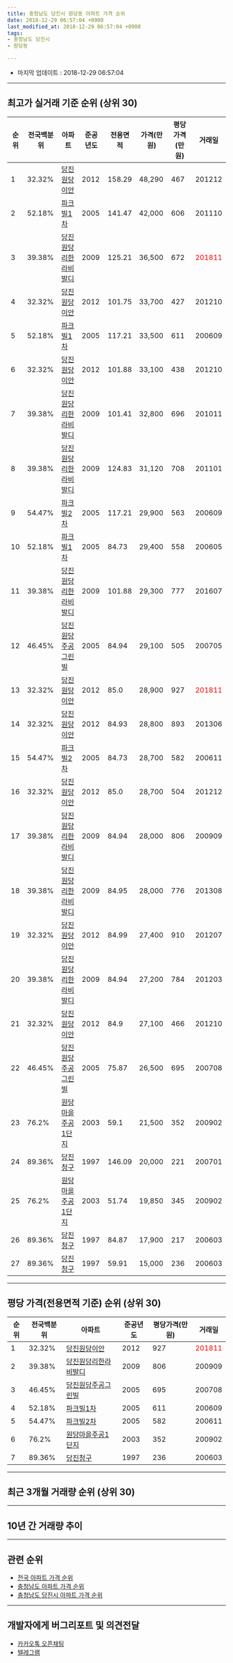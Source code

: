 ```yaml
---
title: 충청남도 당진시 원당동 아파트 가격 순위
date: 2018-12-29 06:57:04 +0900
last_modified_at: 2018-12-29 06:57:04 +0900
tags:
- 충청남도 당진시
- 원당동

---
```


* 마지막 업데이트 : 2018-12-29 06:57:04

---

## 최고가 실거래 기준 순위 (상위 30)


|순위|전국백분위|아파트|준공년도|전용면적|가격(만원)|평당가격(만원)|거래일|
|---|---|---|---|---|---|---|---|
|1|32.32%|[당진원당이안](https://search.naver.com/search.naver?query=%EC%B6%A9%EC%B2%AD%EB%82%A8%EB%8F%84+%EB%8B%B9%EC%A7%84%EC%8B%9C+%EC%9B%90%EB%8B%B9%EB%8F%99+%EB%8B%B9%EC%A7%84%EC%9B%90%EB%8B%B9%EC%9D%B4%EC%95%88)|2012|158.29|48,290|467|201212|
|2|52.18%|[파크빌1차](https://search.naver.com/search.naver?query=%EC%B6%A9%EC%B2%AD%EB%82%A8%EB%8F%84+%EB%8B%B9%EC%A7%84%EC%8B%9C+%EC%9B%90%EB%8B%B9%EB%8F%99+%ED%8C%8C%ED%81%AC%EB%B9%8C1%EC%B0%A8)|2005|141.47|42,000|606|201110|
|3|39.38%|[당진원당리한라비발디](https://search.naver.com/search.naver?query=%EC%B6%A9%EC%B2%AD%EB%82%A8%EB%8F%84+%EB%8B%B9%EC%A7%84%EC%8B%9C+%EC%9B%90%EB%8B%B9%EB%8F%99+%EB%8B%B9%EC%A7%84%EC%9B%90%EB%8B%B9%EB%A6%AC%ED%95%9C%EB%9D%BC%EB%B9%84%EB%B0%9C%EB%94%94)|2009|125.21|36,500|672|<span style="color:red">201811</span>|
|4|32.32%|[당진원당이안](https://search.naver.com/search.naver?query=%EC%B6%A9%EC%B2%AD%EB%82%A8%EB%8F%84+%EB%8B%B9%EC%A7%84%EC%8B%9C+%EC%9B%90%EB%8B%B9%EB%8F%99+%EB%8B%B9%EC%A7%84%EC%9B%90%EB%8B%B9%EC%9D%B4%EC%95%88)|2012|101.75|33,700|427|201210|
|5|52.18%|[파크빌1차](https://search.naver.com/search.naver?query=%EC%B6%A9%EC%B2%AD%EB%82%A8%EB%8F%84+%EB%8B%B9%EC%A7%84%EC%8B%9C+%EC%9B%90%EB%8B%B9%EB%8F%99+%ED%8C%8C%ED%81%AC%EB%B9%8C1%EC%B0%A8)|2005|117.21|33,500|611|200609|
|6|32.32%|[당진원당이안](https://search.naver.com/search.naver?query=%EC%B6%A9%EC%B2%AD%EB%82%A8%EB%8F%84+%EB%8B%B9%EC%A7%84%EC%8B%9C+%EC%9B%90%EB%8B%B9%EB%8F%99+%EB%8B%B9%EC%A7%84%EC%9B%90%EB%8B%B9%EC%9D%B4%EC%95%88)|2012|101.88|33,100|438|201210|
|7|39.38%|[당진원당리한라비발디](https://search.naver.com/search.naver?query=%EC%B6%A9%EC%B2%AD%EB%82%A8%EB%8F%84+%EB%8B%B9%EC%A7%84%EC%8B%9C+%EC%9B%90%EB%8B%B9%EB%8F%99+%EB%8B%B9%EC%A7%84%EC%9B%90%EB%8B%B9%EB%A6%AC%ED%95%9C%EB%9D%BC%EB%B9%84%EB%B0%9C%EB%94%94)|2009|101.41|32,800|696|201011|
|8|39.38%|[당진원당리한라비발디](https://search.naver.com/search.naver?query=%EC%B6%A9%EC%B2%AD%EB%82%A8%EB%8F%84+%EB%8B%B9%EC%A7%84%EC%8B%9C+%EC%9B%90%EB%8B%B9%EB%8F%99+%EB%8B%B9%EC%A7%84%EC%9B%90%EB%8B%B9%EB%A6%AC%ED%95%9C%EB%9D%BC%EB%B9%84%EB%B0%9C%EB%94%94)|2009|124.83|31,120|708|201101|
|9|54.47%|[파크빌2차](https://search.naver.com/search.naver?query=%EC%B6%A9%EC%B2%AD%EB%82%A8%EB%8F%84+%EB%8B%B9%EC%A7%84%EC%8B%9C+%EC%9B%90%EB%8B%B9%EB%8F%99+%ED%8C%8C%ED%81%AC%EB%B9%8C2%EC%B0%A8)|2005|117.21|29,900|563|200609|
|10|52.18%|[파크빌1차](https://search.naver.com/search.naver?query=%EC%B6%A9%EC%B2%AD%EB%82%A8%EB%8F%84+%EB%8B%B9%EC%A7%84%EC%8B%9C+%EC%9B%90%EB%8B%B9%EB%8F%99+%ED%8C%8C%ED%81%AC%EB%B9%8C1%EC%B0%A8)|2005|84.73|29,400|558|200605|
|11|39.38%|[당진원당리한라비발디](https://search.naver.com/search.naver?query=%EC%B6%A9%EC%B2%AD%EB%82%A8%EB%8F%84+%EB%8B%B9%EC%A7%84%EC%8B%9C+%EC%9B%90%EB%8B%B9%EB%8F%99+%EB%8B%B9%EC%A7%84%EC%9B%90%EB%8B%B9%EB%A6%AC%ED%95%9C%EB%9D%BC%EB%B9%84%EB%B0%9C%EB%94%94)|2009|101.88|29,300|777|201607|
|12|46.45%|[당진원당주공그린빌](https://search.naver.com/search.naver?query=%EC%B6%A9%EC%B2%AD%EB%82%A8%EB%8F%84+%EB%8B%B9%EC%A7%84%EC%8B%9C+%EC%9B%90%EB%8B%B9%EB%8F%99+%EB%8B%B9%EC%A7%84%EC%9B%90%EB%8B%B9%EC%A3%BC%EA%B3%B5%EA%B7%B8%EB%A6%B0%EB%B9%8C)|2005|84.94|29,100|505|200705|
|13|32.32%|[당진원당이안](https://search.naver.com/search.naver?query=%EC%B6%A9%EC%B2%AD%EB%82%A8%EB%8F%84+%EB%8B%B9%EC%A7%84%EC%8B%9C+%EC%9B%90%EB%8B%B9%EB%8F%99+%EB%8B%B9%EC%A7%84%EC%9B%90%EB%8B%B9%EC%9D%B4%EC%95%88)|2012|85.0|28,900|927|<span style="color:red">201811</span>|
|14|32.32%|[당진원당이안](https://search.naver.com/search.naver?query=%EC%B6%A9%EC%B2%AD%EB%82%A8%EB%8F%84+%EB%8B%B9%EC%A7%84%EC%8B%9C+%EC%9B%90%EB%8B%B9%EB%8F%99+%EB%8B%B9%EC%A7%84%EC%9B%90%EB%8B%B9%EC%9D%B4%EC%95%88)|2012|84.93|28,800|893|201306|
|15|54.47%|[파크빌2차](https://search.naver.com/search.naver?query=%EC%B6%A9%EC%B2%AD%EB%82%A8%EB%8F%84+%EB%8B%B9%EC%A7%84%EC%8B%9C+%EC%9B%90%EB%8B%B9%EB%8F%99+%ED%8C%8C%ED%81%AC%EB%B9%8C2%EC%B0%A8)|2005|84.73|28,700|582|200611|
|16|32.32%|[당진원당이안](https://search.naver.com/search.naver?query=%EC%B6%A9%EC%B2%AD%EB%82%A8%EB%8F%84+%EB%8B%B9%EC%A7%84%EC%8B%9C+%EC%9B%90%EB%8B%B9%EB%8F%99+%EB%8B%B9%EC%A7%84%EC%9B%90%EB%8B%B9%EC%9D%B4%EC%95%88)|2012|85.0|28,700|504|201212|
|17|39.38%|[당진원당리한라비발디](https://search.naver.com/search.naver?query=%EC%B6%A9%EC%B2%AD%EB%82%A8%EB%8F%84+%EB%8B%B9%EC%A7%84%EC%8B%9C+%EC%9B%90%EB%8B%B9%EB%8F%99+%EB%8B%B9%EC%A7%84%EC%9B%90%EB%8B%B9%EB%A6%AC%ED%95%9C%EB%9D%BC%EB%B9%84%EB%B0%9C%EB%94%94)|2009|84.94|28,000|806|200909|
|18|39.38%|[당진원당리한라비발디](https://search.naver.com/search.naver?query=%EC%B6%A9%EC%B2%AD%EB%82%A8%EB%8F%84+%EB%8B%B9%EC%A7%84%EC%8B%9C+%EC%9B%90%EB%8B%B9%EB%8F%99+%EB%8B%B9%EC%A7%84%EC%9B%90%EB%8B%B9%EB%A6%AC%ED%95%9C%EB%9D%BC%EB%B9%84%EB%B0%9C%EB%94%94)|2009|84.95|28,000|776|201308|
|19|32.32%|[당진원당이안](https://search.naver.com/search.naver?query=%EC%B6%A9%EC%B2%AD%EB%82%A8%EB%8F%84+%EB%8B%B9%EC%A7%84%EC%8B%9C+%EC%9B%90%EB%8B%B9%EB%8F%99+%EB%8B%B9%EC%A7%84%EC%9B%90%EB%8B%B9%EC%9D%B4%EC%95%88)|2012|84.99|27,400|910|201207|
|20|39.38%|[당진원당리한라비발디](https://search.naver.com/search.naver?query=%EC%B6%A9%EC%B2%AD%EB%82%A8%EB%8F%84+%EB%8B%B9%EC%A7%84%EC%8B%9C+%EC%9B%90%EB%8B%B9%EB%8F%99+%EB%8B%B9%EC%A7%84%EC%9B%90%EB%8B%B9%EB%A6%AC%ED%95%9C%EB%9D%BC%EB%B9%84%EB%B0%9C%EB%94%94)|2009|84.94|27,200|784|201203|
|21|32.32%|[당진원당이안](https://search.naver.com/search.naver?query=%EC%B6%A9%EC%B2%AD%EB%82%A8%EB%8F%84+%EB%8B%B9%EC%A7%84%EC%8B%9C+%EC%9B%90%EB%8B%B9%EB%8F%99+%EB%8B%B9%EC%A7%84%EC%9B%90%EB%8B%B9%EC%9D%B4%EC%95%88)|2012|84.9|27,100|466|201210|
|22|46.45%|[당진원당주공그린빌](https://search.naver.com/search.naver?query=%EC%B6%A9%EC%B2%AD%EB%82%A8%EB%8F%84+%EB%8B%B9%EC%A7%84%EC%8B%9C+%EC%9B%90%EB%8B%B9%EB%8F%99+%EB%8B%B9%EC%A7%84%EC%9B%90%EB%8B%B9%EC%A3%BC%EA%B3%B5%EA%B7%B8%EB%A6%B0%EB%B9%8C)|2005|75.87|26,500|695|200708|
|23|76.2%|[원당마을주공1단지](https://search.naver.com/search.naver?query=%EC%B6%A9%EC%B2%AD%EB%82%A8%EB%8F%84+%EB%8B%B9%EC%A7%84%EC%8B%9C+%EC%9B%90%EB%8B%B9%EB%8F%99+%EC%9B%90%EB%8B%B9%EB%A7%88%EC%9D%84%EC%A3%BC%EA%B3%B51%EB%8B%A8%EC%A7%80)|2003|59.1|21,500|352|200902|
|24|89.36%|[당진청구](https://search.naver.com/search.naver?query=%EC%B6%A9%EC%B2%AD%EB%82%A8%EB%8F%84+%EB%8B%B9%EC%A7%84%EC%8B%9C+%EC%9B%90%EB%8B%B9%EB%8F%99+%EB%8B%B9%EC%A7%84%EC%B2%AD%EA%B5%AC)|1997|146.09|20,000|221|200701|
|25|76.2%|[원당마을주공1단지](https://search.naver.com/search.naver?query=%EC%B6%A9%EC%B2%AD%EB%82%A8%EB%8F%84+%EB%8B%B9%EC%A7%84%EC%8B%9C+%EC%9B%90%EB%8B%B9%EB%8F%99+%EC%9B%90%EB%8B%B9%EB%A7%88%EC%9D%84%EC%A3%BC%EA%B3%B51%EB%8B%A8%EC%A7%80)|2003|51.74|19,850|345|200902|
|26|89.36%|[당진청구](https://search.naver.com/search.naver?query=%EC%B6%A9%EC%B2%AD%EB%82%A8%EB%8F%84+%EB%8B%B9%EC%A7%84%EC%8B%9C+%EC%9B%90%EB%8B%B9%EB%8F%99+%EB%8B%B9%EC%A7%84%EC%B2%AD%EA%B5%AC)|1997|84.87|17,900|217|200603|
|27|89.36%|[당진청구](https://search.naver.com/search.naver?query=%EC%B6%A9%EC%B2%AD%EB%82%A8%EB%8F%84+%EB%8B%B9%EC%A7%84%EC%8B%9C+%EC%9B%90%EB%8B%B9%EB%8F%99+%EB%8B%B9%EC%A7%84%EC%B2%AD%EA%B5%AC)|1997|59.91|15,000|236|200603|


---

## 평당 가격(전용면적 기준) 순위 (상위 30)


|순위|전국백분위|아파트|준공년도|평당가격(만원)|거래일|
|---|---|---|---|---|---|
|1|32.32%|[당진원당이안](https://search.naver.com/search.naver?query=%EC%B6%A9%EC%B2%AD%EB%82%A8%EB%8F%84+%EB%8B%B9%EC%A7%84%EC%8B%9C+%EC%9B%90%EB%8B%B9%EB%8F%99+%EB%8B%B9%EC%A7%84%EC%9B%90%EB%8B%B9%EC%9D%B4%EC%95%88)|2012|927|<span style="color:red">201811</span>|
|2|39.38%|[당진원당리한라비발디](https://search.naver.com/search.naver?query=%EC%B6%A9%EC%B2%AD%EB%82%A8%EB%8F%84+%EB%8B%B9%EC%A7%84%EC%8B%9C+%EC%9B%90%EB%8B%B9%EB%8F%99+%EB%8B%B9%EC%A7%84%EC%9B%90%EB%8B%B9%EB%A6%AC%ED%95%9C%EB%9D%BC%EB%B9%84%EB%B0%9C%EB%94%94)|2009|806|200909|
|3|46.45%|[당진원당주공그린빌](https://search.naver.com/search.naver?query=%EC%B6%A9%EC%B2%AD%EB%82%A8%EB%8F%84+%EB%8B%B9%EC%A7%84%EC%8B%9C+%EC%9B%90%EB%8B%B9%EB%8F%99+%EB%8B%B9%EC%A7%84%EC%9B%90%EB%8B%B9%EC%A3%BC%EA%B3%B5%EA%B7%B8%EB%A6%B0%EB%B9%8C)|2005|695|200708|
|4|52.18%|[파크빌1차](https://search.naver.com/search.naver?query=%EC%B6%A9%EC%B2%AD%EB%82%A8%EB%8F%84+%EB%8B%B9%EC%A7%84%EC%8B%9C+%EC%9B%90%EB%8B%B9%EB%8F%99+%ED%8C%8C%ED%81%AC%EB%B9%8C1%EC%B0%A8)|2005|611|200609|
|5|54.47%|[파크빌2차](https://search.naver.com/search.naver?query=%EC%B6%A9%EC%B2%AD%EB%82%A8%EB%8F%84+%EB%8B%B9%EC%A7%84%EC%8B%9C+%EC%9B%90%EB%8B%B9%EB%8F%99+%ED%8C%8C%ED%81%AC%EB%B9%8C2%EC%B0%A8)|2005|582|200611|
|6|76.2%|[원당마을주공1단지](https://search.naver.com/search.naver?query=%EC%B6%A9%EC%B2%AD%EB%82%A8%EB%8F%84+%EB%8B%B9%EC%A7%84%EC%8B%9C+%EC%9B%90%EB%8B%B9%EB%8F%99+%EC%9B%90%EB%8B%B9%EB%A7%88%EC%9D%84%EC%A3%BC%EA%B3%B51%EB%8B%A8%EC%A7%80)|2003|352|200902|
|7|89.36%|[당진청구](https://search.naver.com/search.naver?query=%EC%B6%A9%EC%B2%AD%EB%82%A8%EB%8F%84+%EB%8B%B9%EC%A7%84%EC%8B%9C+%EC%9B%90%EB%8B%B9%EB%8F%99+%EB%8B%B9%EC%A7%84%EC%B2%AD%EA%B5%AC)|1997|236|200603|


---

## 최근 3개월 거래량 순위 (상위 30)


<div style="width:100%;">
    <canvas id="deal_count_ranking" height="250"></canvas>
</div>


<script>
new Chart(document.getElementById("deal_count_ranking"), {
    type: 'horizontalBar',
    data: {
        labels: ['원당마을주공1단지', '당진원당이안', '당진원당리한라비발디', '파크빌2차', '당진청구', '당진원당주공그린빌', '파크빌1차'],
        datasets: [{
            label: '실거래 수',
            data: [10, 5, 4, 3, 2, 2, 1],
            borderColor: "rgba(255, 0, 128, 1)",
            backgroundColor: "rgba(255, 0, 128, 0.5)",
            fill: false,
        }]
    },
    options: {
        responsive: true,
        title: {
            display: true,
            text: '최근 3개월 거래량 순위'
        },
        tooltips: {
            mode: 'index',
            intersect: false,
            callbacks: {
                title: function(tooltipItems, data) {
                    return "실거래 수:";
                },
                label: function(tooltipItem, data) {
                    return data.labels[tooltipItem.index] + ": " + tooltipItem.xLabel;
                }
            }
        },
        hover: {
            mode: 'nearest',
            intersect: true
        },
        scales: {
            xAxes: [{
                display: true,
                scaleLabel: {
                    display: true,
                    labelString: '실거래 수'
                },
                ticks: {
                    suggestedMin: 0,
                }
            }],
            yAxes: [{
                display: true,
                ticks: {
                    autoSkip: false,
                    callback: function(value, index, values) {
                        if (value.length > 15)
                            return value.substr(0, 13) + "...";
                        else
                            return value;
                    }
                },
                scaleLabel: {
                    display: false,
                }
            }]
        }
    }
});

</script>


---

## 10년 간 거래량 추이


<div style="width:100%;">
    <canvas id="deal_progress" height="250"></canvas>
</div>

<script>
new Chart(document.getElementById("deal_progress"), {
    type: 'line',
    data: {
        labels: ['200812','200901','200902','200903','200904','200905','200906','200907','200908','200909','200910','200911','200912','201001','201002','201003','201004','201005','201006','201007','201008','201009','201010','201011','201012','201101','201102','201103','201104','201105','201106','201107','201108','201109','201110','201111','201112','201201','201202','201203','201204','201205','201206','201207','201208','201209','201210','201211','201212','201301','201302','201303','201304','201305','201306','201307','201308','201309','201310','201311','201312','201401','201402','201403','201404','201405','201406','201407','201408','201409','201410','201411','201412','201501','201502','201503','201504','201505','201506','201507','201508','201509','201510','201511','201512','201601','201602','201603','201604','201605','201606','201607','201608','201609','201610','201611','201612','201701','201702','201703','201704','201705','201706','201707','201708','201709','201710','201711','201712','201801','201802','201803','201804','201805','201806','201807','201808','201809','201810','201811','201812'],
        datasets: [{
            label: '실거래 수',
            pointRadius: 1,
            data: [1, 13, 120, 119, 52, 23, 41, 39, 54, 65, 57, 65, 37, 33, 26, 23, 10, 9, 15, 11, 11, 17, 15, 14, 15, 30, 35, 36, 20, 14, 29, 18, 17, 25, 19, 26, 13, 22, 28, 34, 21, 15, 15, 36, 26, 34, 65, 58, 70, 26, 38, 33, 56, 50, 47, 18, 36, 47, 53, 38, 37, 50, 53, 35, 24, 26, 22, 30, 14, 21, 33, 22, 25, 27, 27, 39, 36, 18, 31, 26, 21, 24, 20, 17, 20, 18, 9, 19, 18, 4, 16, 15, 14, 19, 14, 16, 14, 16, 29, 13, 13, 17, 41, 15, 15, 19, 10, 36, 12, 15, 11, 12, 25, 20, 17, 14, 11, 9, 12, 13, 2],
            borderColor: "rgba(255, 201, 14, 1)",
            backgroundColor: "rgba(255, 201, 14, 0.5)",
            fill: true,
        }]
    },
    options: {
        responsive: true,
        title: {
            display: true,
            text: '10년간 거래량 추이'
        },
        tooltips: {
            mode: 'index',
            intersect: false,
        },
        hover: {
            mode: 'nearest',
            intersect: true
        },
        scales: {
            xAxes: [{
                display: true,
                scaleLabel: {
                    display: true,
                    labelString: '년/월'
                }
            }],
            yAxes: [{
                display: true,
                ticks: {
                    suggestedMin: 0,
                },
                scaleLabel: {
                    display: true,
                    labelString: '실거래 수'
                }
            }]
        }
    }
});

</script>


---

## 관련 순위

- [전국 아파트 가격 순위](https://inasie.github.io/apt-ranking/전국)
- [충청남도 아파트 가격 순위](https://inasie.github.io/apt-ranking/충청남도)
- [충청남도 당진시 아파트 가격 순위](https://inasie.github.io/apt-ranking/충청남도-당진시)


---

## 개발자에게 버그리포트 및 의견전달

- [카카오톡 오픈채팅](https://open.kakao.com/o/gLJUAP4)
- [텔레그램](https://t.me/inasie)

